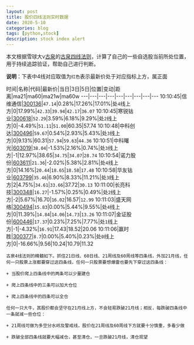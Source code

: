 ```yaml
---
layout: post
title: 股价四线法则实时数据
date: 2020-5-10
categories: blog
tags: [python,stock]
description: stock index alert
---
```



本文根据雪球大v[古泉](https://xueqiu.com/u/7148646888)的[古泉四线法则](https://xueqiu.com/7148646888/130498192)，计算了自己的一些自选股当前所处位置，用于持续追踪验证，帮助自己进行判断。

**说明**：下表中4线对应取值为`红色`表示最新价处于对应指标上方，属正面

时间|名称|代码|最新价|当日|3日|5日|位置|变动|距离|ma21|ma60|ma21w|ma60w
---|---|---|---|---|---|---|---|---
10:10:45|信维通信|[300136](https://xueqiu.com/S/SZ300136)|`47.14`|0.28%|17.26%|17.01%|处`4`线上方|0|17.99%|`42.33`|`39.94`|`42.17`|`36.07`
10:10:45|寒锐钴业|[300618](https://xueqiu.com/S/SZ300618)|`52.29`|3.59%|6.18%|9.29%|处`2`线上方|0|-4.49%|`51.11`|`51.00`|60.35|57.74
10:10:48|中科创达|[300496](https://xueqiu.com/S/SZ300496)|`59.67`|0.54%|2.93%|5.43%|处`3`线上方|0|9.13%|60.31|`57.94`|`59.63`|`44.36`
10:10:51|中科曙光|[603019](https://xueqiu.com/S/SH603019)|`38.04`|-1.53%|2.16%|0.74%|处`3`线上方|-1|12.97%|38.65|`34.75`|`34.07`|`28.74`
10:10:54|诺力股份|[603611](https://xueqiu.com/S/SH603611)|`21.36`|-2.02%|5.38%|2.81%|处`4`线上方|0|14.16%|`20.44`|`18.65`|`18.58`|`17.48`
10:10:58|华友钴业|[603799](https://xueqiu.com/S/SH603799)|`35.46`|6.90%|8.33%|11.21%|处`3`线上方|2|4.75%|`34.61`|`33.66`|37.72|`30.13`
10:11:00|长亮科技|[300348](https://xueqiu.com/S/SZ300348)|`16.27`|-1.57%|0.25%|0.49%|处`2`线上方|-2|5.67%|16.70|`16.02`|16.57|`12.99`
10:11:03|盛天网络|[300494](https://xueqiu.com/S/SZ300494)|`15.83`|0.00%|5.44%|9.55%|处`4`线上方|0|11.39%|`14.84`|`14.06`|`14.73`|`13.26`
10:11:07|金证股份|[600446](https://xueqiu.com/S/SH600446)|`17.37`|0.23%|7.25%|7.77%|处`1`线上方|-1|-4.32%|`16.91`|17.43|18.52|20.06
10:11:06|赢时胜|[300377](https://xueqiu.com/S/SZ300377)|`8.7`|0.00%|5.40%|0.23%|处`0`线上方|0|-16.66%|9.56|10.24|10.79|11.32

```
古泉4线法则的精髓如下。抓住21日线、60日线、21周线及60周线等四条线，外加21月线，任何一只股票上涨都要穿过这四条线，任何一只股票要想爆雷也要先下穿过这四条线：

+ 当股价爬上四条线中的两条可以少量建仓

+ 爬上四条线中的三条可以加大仓位

+ 爬上四条线中的四条可以全仓

任何一只大牛，其股价都会坚守在21月线上方，不会轻易跌破21月线；相反，每跌破四条线中一条就减一些仓位：

+ 21周线可做为多空分水岭及警戒线，股价在21周线及60周线下方就要十分慎重，多看少做

+ 跌破全部四条线就要大幅减仓，甚至清仓，一旦跌破21月线，清仓观望
```